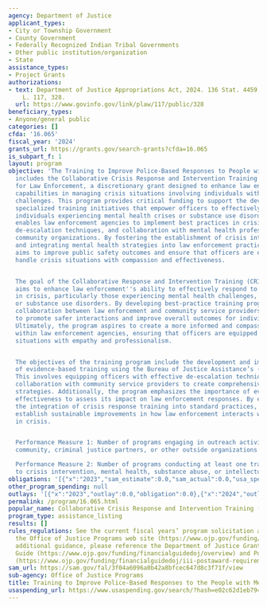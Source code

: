```yaml
---
agency: Department of Justice
applicant_types:
- City or Township Government
- County Government
- Federally Recognized Indian Tribal Governments
- Other public institution/organization
- State
assistance_types:
- Project Grants
authorizations:
- text: Department of Justice Appropriations Act, 2024. 136 Stat. 4459, 4534. Pub.
    L. 117, 328.
  url: https://www.govinfo.gov/link/plaw/117/public/328
beneficiary_types:
- Anyone/general public
categories: []
cfda: '16.065'
fiscal_year: '2024'
grants_url: https://grants.gov/search-grants?cfda=16.065
is_subpart_f: 1
layout: program
objective: 'The Training to Improve Police-Based Responses to People with Mental Illness
  includes the Collaborative Crisis Response and Intervention Training (CRIT) Program
  for Law Enforcement, a discretionary grant designed to enhance law enforcement agencies''
  capabilities in managing crisis situations involving individuals with mental health
  challenges. This program provides critical funding to support the development of
  specialized training initiatives that empower officers to effectively engage with
  individuals experiencing mental health crises or substance use disorders. The grant
  enables law enforcement agencies to implement best practices in crisis intervention,
  de-escalation techniques, and collaboration with mental health professionals and
  community organizations. By fostering the establishment of crisis intervention teams
  and integrating mental health strategies into law enforcement practices, the program
  aims to improve public safety outcomes and ensure that officers are equipped to
  handle crisis situations with compassion and effectiveness.


  The goal of the Collaborative Response and Intervention Training (CRIT) program
  aims to enhance law enforcement''s ability to effectively respond to individuals
  in crisis, particularly those experiencing mental health challenges, disabilities,
  or substance use disorders. By developing best-practice training programs and fostering
  collaboration between law enforcement and community service providers, CRIT seeks
  to promote safer interactions and improve overall outcomes for individuals in crisis.
  Ultimately, the program aspires to create a more informed and compassionate approach
  within law enforcement agencies, ensuring that officers are equipped to handle complex
  situations with empathy and professionalism.


  The objectives of the training program include the development and implementation
  of evidence-based training using the Bureau of Justice Assistance’s (BJA) CRIT Curriculum.
  This involves equipping officers with effective de-escalation techniques and fostering
  collaboration with community service providers to create comprehensive crisis response
  strategies. Additionally, the program emphasizes the importance of evaluating training
  effectiveness to assess its impact on law enforcement responses. By encouraging
  the integration of crisis response training into standard practices, CRIT aims to
  establish sustainable improvements in how law enforcement interacts with individuals
  in crisis.


  Performance Measure 1: Number of programs engaging in outreach activities with the
  community, criminal justice partners, or other outside organizations

  Performance Measure 2: Number of programs conducting at least one training related
  to crisis intervention, mental health, substance abuse, or intellectual disabilities.'
obligations: '[{"x":"2023","sam_estimate":0.0,"sam_actual":0.0,"usa_spending_actual":0.0},{"x":"2024","sam_estimate":0.0,"sam_actual":2000000.0,"usa_spending_actual":0.0},{"x":"2025","sam_estimate":0.0,"sam_actual":0.0,"usa_spending_actual":0.0}]'
other_program_spending: null
outlays: '[{"x":"2023","outlay":0.0,"obligation":0.0},{"x":"2024","outlay":0.0,"obligation":0.0},{"x":"2025","outlay":0.0,"obligation":0.0}]'
permalink: /program/16.065.html
popular_name: Collaborative Crisis Response and Intervention Training (CRIT) Program
program_type: assistance_listing
results: []
rules_regulations: See the current fiscal years’ program solicitation available at
  the Office of Justice Programs web site (https://www.ojp.gov/funding/explore/current-funding-opportunities.  For
  additional guidance, please reference the Department of Justice Grants Financial
  Guide (https://www.ojp.gov/funding/financialguidedoj/overview) and Post award Instructions
  (https://www.ojp.gov/funding/financialguidedoj/iii-postaward-requirements)
sam_url: https://sam.gov/fal/3f04a6096a0b42a8bfcec647d8c3f71f/view
sub-agency: Office of Justice Programs
title: Training to Improve Police-Based Responses to the People with Mental Illness
usaspending_url: https://www.usaspending.gov/search/?hash=e02c62d1eb7947c54c8392a725f6f420
---
```

